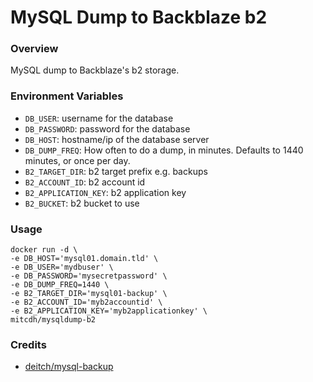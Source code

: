# MySQL Dump to Backblaze b2

### Overview
MySQL dump to Backblaze's b2 storage.

### Environment Variables

* `DB_USER`: username for the database 
* `DB_PASSWORD`: password for the database
* `DB_HOST`: hostname/ip of the database server
* `DB_DUMP_FREQ`: How often to do a dump, in minutes. Defaults to 1440 minutes, or once per day.
* `B2_TARGET_DIR`: b2 target prefix e.g. backups
* `B2_ACCOUNT_ID`: b2 account id
* `B2_APPLICATION_KEY`: b2 application key
* `B2_BUCKET`: b2 bucket to use

### Usage
````
docker run -d \
-e DB_HOST='mysql01.domain.tld' \
-e DB_USER='mydbuser' \
-e DB_PASSWORD='mysecretpassword' \
-e DB_DUMP_FREQ=1440 \
-e B2_TARGET_DIR='mysql01-backup' \
-e B2_ACCOUNT_ID='myb2accountid' \
-e B2_APPLICATION_KEY='myb2applicationkey' \
mitcdh/mysqldump-b2
````

### Credits
* [deitch/mysql-backup](https://hub.docker.com/r/deitch/mysql-backup/)
